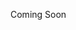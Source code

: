 <!--
.. title: Level 7: TYING IT ALL TOGETHER.
.. slug: level-7
.. date: 2019-04-12 15:21:19 UTC-04:00
.. tags: 
.. category: 
.. link: 
.. description: 
.. type: text
-->

Coming Soon
